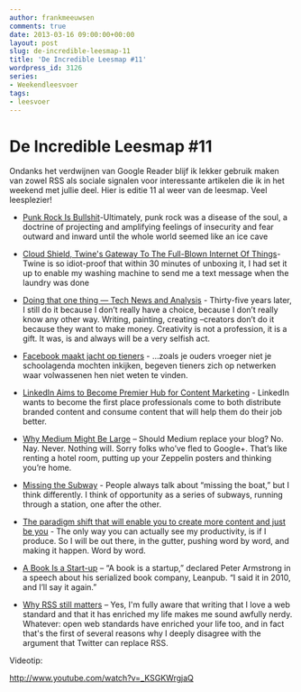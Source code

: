 ```yaml
---
author: frankmeeuwsen
comments: true
date: 2013-03-16 09:00:00+00:00
layout: post
slug: de-incredible-leesmap-11
title: 'De Incredible Leesmap #11'
wordpress_id: 3126
series:
- Weekendleesvoer
tags:
- leesvoer
---
```


# De Incredible Leesmap #11





Ondanks het verdwijnen van Google Reader blijf ik lekker gebruik maken van zowel RSS als sociale signalen voor interessante artikelen die ik in het weekend met jullie deel. Hier is editie 11 al weer van de leesmap. Veel leesplezier!







  * [Punk Rock Is Bullshit](http://www.seattleweekly.com/2013-03-06/music/punk-rock-is-bullshit/full/)-Ultimately, punk rock was a disease of the soul, a doctrine of projecting and amplifying feelings of insecurity and fear outward and inward until the whole world seemed like an ice cave


  * [Cloud Shield, Twine's Gateway To The Full-Blown Internet Of Things](http://www.fastcodesign.com/1672036/cloud-shield-twines-gateway-to-the-full-blown-internet-of-things)-Twine is so idiot-proof that within 30 minutes of unboxing it, I had set it up to enable my washing machine to send me a text message when the laundry was done


  * [Doing that one thing — Tech News and Analysis](http://gigaom.com/2013/03/06/doing-that-one-thing/) - Thirty-five years later, I still do it because I don’t really have a choice, because I don’t really know any other way. Writing, painting, creating –creators don’t do it because they want to make money. Creativity is not a profession, it is a gift. It was, is and always will be a very selfish act.


  * [Facebook maakt jacht op tieners](http://pfauth.com/nieuwe-media/facebook-en-de-jacht-op-de-tieners/) - …zoals je ouders vroeger niet je schoolagenda mochten inkijken, begeven tieners zich op netwerken waar volwassenen hen niet weten te vinden.


  * [LinkedIn Aims to Become Premier Hub for Content Marketing](http://contently.com/blog/2013/03/11/linkedin-aims-to-become-premier-hub-for-content-marketing/) - LinkedIn wants to become the first place professionals come to both distribute branded content and consume content that will help them do their job better.


  * [Why Medium Might Be Large](http://www.chrisbrogan.com/medium/) – Should Medium replace your blog? No. Nay. Never. Nothing will. Sorry folks who’ve fled to Google+. That’s like renting a hotel room, putting up your Zeppelin posters and thinking you’re home.


  * [Missing the Subway](http://inoveryourhead.net/missing-the-subway/) - People always talk about “missing the boat,” but I think differently. I think of opportunity as a series of subways, running through a station, one after the other.


  * [The paradigm shift that will enable you to create more content and just be you](http://alphaefficiency.com/the-paradigm-shift-that-will-enable-you-to-create-more-content-and-just-be-you/) - The only way you can actually see my productivity, is if I produce. So I will be out there, in the gutter, pushing word by word, and making it happen. Word by word.


  * [A Book Is a Start-up](http://www.newyorker.com/online/blogs/books/2013/03/leanpub-netminds-web-publishing.html) – “A book is a startup,” declared Peter Armstrong in a speech about his serialized book company, Leanpub. “I said it in 2010, and I’ll say it again.”


  * [Why RSS still matters](http://www.theverge.com/2013/3/14/4105006/why-rss-still-matters) – Yes, I'm fully aware that writing that I love a web standard and that it has enriched my life makes me sound awfully nerdy. Whatever: open web standards have enriched your life too, and in fact that's the first of several reasons why I deeply disagree with the argument that Twitter can replace RSS.





Videotip:



http://www.youtube.com/watch?v=_KSGKWrgjaQ
